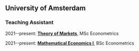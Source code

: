 
## University of Amsterdam

### Teaching Assistant
2021--present: **[Theory of Markets](https://studiegids.uva.nl/xmlpages/page/2022-2023-en/search-course/course/101305)**, MSc Econometrics

2021--present: **[Mathematical Economics I](https://studiegids.uva.nl/xmlpages/page/2022-2023-en/search-course/course/101275)**, BSc Econometrics
